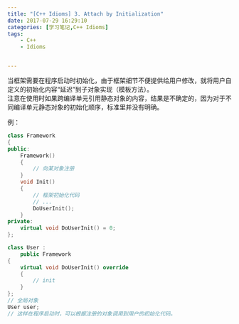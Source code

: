 ```yaml
---
title: "[C++ Idioms] 3. Attach by Initialization"
date: 2017-07-29 16:29:10
categories: [学习笔记,C++ Idioms]
tags:
    - C++
    - Idioms


---
```

当框架需要在程序启动时初始化，由于框架细节不便提供给用户修改，就将用户自定义的初始化内容“延迟”到子对象实现（模板方法）。<!-- more -->    
注意在使用时如果跨编译单元引用静态对象的内容，结果是不确定的，因为对于不同编译单元静态对象的初始化顺序，标准里并没有明确。   

例：
```c++
class Framework
{
public:
	Framework()
	{
		// 向某对象注册
	}
	void Init()
	{
		// 框架初始化代码
		// ...
		DoUserInit();
	}
private:
	virtual void DoUserInit() = 0;
};

class User :
	public Framework
{
	virtual void DoUserInit() override
	{
		// init
	}
};
// 全局对象
User user;
// 这样在程序启动时，可以根据注册的对象调用到用户的初始化代码。

```